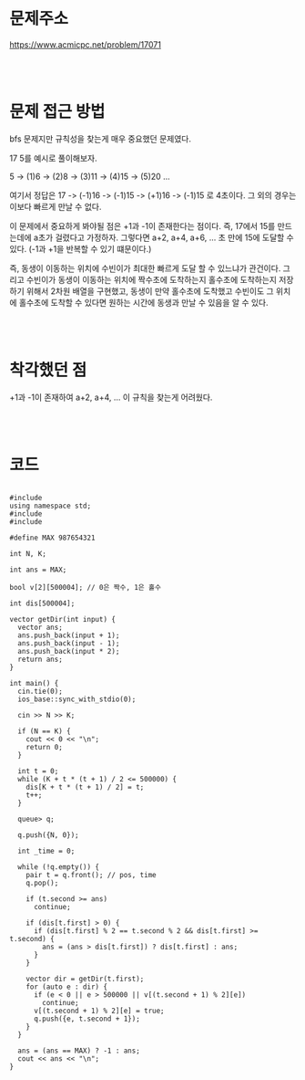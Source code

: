 # 문제주소

https://www.acmicpc.net/problem/17071

<br><br>

# 문제 접근 방법

bfs 문제지만 규칙성을 찾는게 매우 중요했던 문제였다.

17 5를 예시로 풀이해보자.

5 -> (1)6 -> (2)8 -> (3)11 -> (4)15 -> (5)20 ...

여기서 정답은 17 -> (-1)16 -> (-1)15 -> (+1)16 -> (-1)15 로 4초이다. 그 외의 경우는 이보다 빠르게 만날 수 없다.

이 문제에서 중요하게 봐야될 점은 +1과 -1이 존재한다는 점이다. 즉,
17에서 15를 만드는데에 a초가 걸렸다고 가정하자. 그렇다면 a+2, a+4, a+6, ... 초 만에 15에 도달할 수 있다. (-1과 +1을 반복할 수 있기 떄문이다.)

즉, 동생이 이동하는 위치에 수빈이가 최대한 빠르게 도달 할 수 있느냐가 관건이다.
그리고 수빈이가 동생이 이동하는 위치에 짝수초에 도착하는지 홀수초에 도착하는지 저장하기 위해서
2차원 배열을 구현했고, 동생이 만약 홀수초에 도착했고 수빈이도 그 위치에 홀수초에 도착할 수 있다면
원하는 시간에 동생과 만날 수 있음을 알 수 있다.

<br><br>

# 착각했던 점

<p>
+1과 -1이 존재하여 a+2, a+4, ... 이 규칙을 찾는게 어려웠다.
</p>
<br><br>

# 코드

<pre>
<code>
#include <iostream>
using namespace std;
#include <queue>
#include <vector>

#define MAX 987654321

int N, K;

int ans = MAX;

bool v[2][500004]; // 0은 짝수, 1은 홀수

int dis[500004];

vector<int> getDir(int input) {
  vector<int> ans;
  ans.push_back(input + 1);
  ans.push_back(input - 1);
  ans.push_back(input * 2);
  return ans;
}

int main() {
  cin.tie(0);
  ios_base::sync_with_stdio(0);

  cin >> N >> K;

  if (N == K) {
    cout << 0 << "\n";
    return 0;
  }

  int t = 0;
  while (K + t * (t + 1) / 2 <= 500000) {
    dis[K + t * (t + 1) / 2] = t;
    t++;
  }

  queue<pair<int, int>> q;

  q.push({N, 0});

  int _time = 0;

  while (!q.empty()) {
    pair<int, int> t = q.front(); // pos, time
    q.pop();

    if (t.second >= ans)
      continue;

    if (dis[t.first] > 0) {
      if (dis[t.first] % 2 == t.second % 2 && dis[t.first] >= t.second) {
        ans = (ans > dis[t.first]) ? dis[t.first] : ans;
      }
    }

    vector<int> dir = getDir(t.first);
    for (auto e : dir) {
      if (e < 0 || e > 500000 || v[(t.second + 1) % 2][e])
        continue;
      v[(t.second + 1) % 2][e] = true;
      q.push({e, t.second + 1});
    }
  }

  ans = (ans == MAX) ? -1 : ans;
  cout << ans << "\n";
}
</code>
</pre>

<br><br>

<p>

</p>
